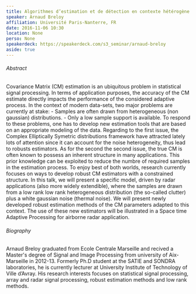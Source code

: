 ```yaml
---
title: Algorithmes d’estimation et de détection en contexte hétérogène rang faible
speaker: Arnaud Breloy
affiliation: Université Paris-Nanterre, FR
date: 2016-11-06 10:30
location: None
perso: None
speakerdeck: https://speakerdeck.com/s3_seminar/arnaud-breloy
aside: true
---
```


###### Abstract
Covariance Matrix (CM) estimation is an ubiquitous problem in
statistical signal processing. In terms of application purposes, the
accuracy of the CM estimate directly impacts the performance of the
considered adaptive process. In the context of modern data-sets, two
major problems are currently at stake: - Samples are often drawn from
heterogeneous (non gaussian) distributions. - Only a low sample
support is available. To respond to these problems, one has to develop
new estimation tools that are based on an appropriate modeling of the
data. Regarding to the first issue, the Complex Elliptically Symetric
distributions framework have attracted lately lots of attention since
it can account for the noise heterogeneity, thus lead to robusts
estimators. As for the second the second issue, the true CM is often
known to possess an inherent structure in many applications. This
prior knowledge can be exploited to reduce the numbre of required
samples in the estimation process. To enjoy best of both worlds,
research currently focuses on ways to develop robust CM estimators
with a constrained structure. In this talk, we will present a specific
model, driven by radar applications (also more widely extendible),
where the samples are drawn from a low rank low rank heterogeneous
distribution (the so-called clutter) plus a white gaussian noise
(thermal noise). We will present newly developed robust estimation
methods of the CM parameters adapted to this context. The use of these
new estimators will be illustrated in a Space time Adaptive Processing
for airborne radar application.

###### Biography
Arnaud Breloy graduated from Ecole Centrale Marseille and recived a
Master's degree of Signal and Image Processing from university of Aix-
Marseille in 2012-13. Formerly Ph.D student at the SATIE and SONDRA
laboratories, he is currently lecturer at University Institute of
Technology of Ville d’Avray. His research interests focuses on
statistical signal processing, array and radar signal processing,
robust estimation methods and low rank methods.